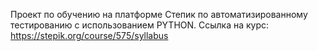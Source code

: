Проект по обучению на платформе Степик по автоматизированному тестированию с использованием PYTHON.
Ссылка на курс:
https://stepik.org/course/575/syllabus